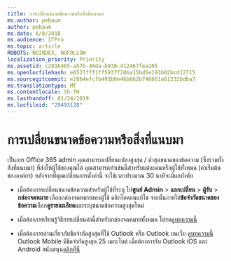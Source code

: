 ```yaml
---
title: การเปลี่ยนขนาดข้อความหรือสิ่งที่แนบมา
ms.author: pebaum
author: pebaum
ms.date: 6/8/2018
ms.audience: ITPro
ms.topic: article
ROBOTS: NOINDEX, NOFOLLOW
localization_priority: Priority
ms.assetid: c2016465-a57b-40da-b938-412467fea205
ms.openlocfilehash: e6527fff1ff5937f20ba15bd5e191b02bcd12715
ms.sourcegitcommit: e2864efcfb493b6e46b662b746661a61232bdba7
ms.translationtype: MT
ms.contentlocale: th-TH
ms.lasthandoff: 01/24/2019
ms.locfileid: "29493128"
---
```

# <a name="changing-message-or-attachment-size"></a>การเปลี่ยนขนาดข้อความหรือสิ่งที่แนบมา

เป็นการ Office 365 admin คุณสามารถเปลี่ยนแปลงสูงสุด / ต่ำสุดขนาดของข้อความ (ซึ่งรวมทั้งสิ่งที่แนบมา) ที่ส่งให้ผู้ใช้ของคุณได้ คุณสามารถทำเช่นนี้สำหรับแต่ละคนหรือผู้ใช้ทั้งหมด (ค่าเริ่มต้นขององค์กร) หลังจากที่คุณเปลี่ยนการตั้งค่านี้ จะใช้เวลาประมาณ 30 นาทีจะมีผลบังคับ
  
- เมื่อต้องการเปลี่ยนขนาดข้อความสำหรับผู้ใช้ที่ระบุ ไป**ศูนย์ Admin** \> **แลกเปลี่ยน** \> **ผู้รับ** \> **กล่องจดหมาย** เลือกกล่องจดหมายของผู้ใช้ คลิกไอคอนแก้ไข จากนั้นภายใต้**ข้อจำกัดขนาดของข้อความ**เลือก**ดูรายละเอียด**และระบุขนาดข้อความสูงสุดใหม่ 
    
- เมื่อต้องการเรียนรู้วิธีการเปลี่ยนค่านี้สำหรับกล่องจดหมายทั้งหมด โปรดดู[บทความนี้](https://www.microsoft.com/en-us/microsoft-365/blog/2015/04/15/office-365-now-supports-larger-email-messages-up-to-150-mb/)
    
- เมื่อต้องการอ่านเกี่ยวกับขีดจำกัดสูงสุดที่ใช้ Outlook หรือ Outlook บนเว็บ ดู[บทความนี้](https://technet.microsoft.com/en-us/library/exchange-online-limits.aspx#MessageLimits) Outlook Mobile มีขีดจำกัดสูงสุด 25 เมกะไบต์ เมื่อต้องการรับ Outlook iOS และ Android สนับสนุน[คลิกที่นี่](https://support.office.com/en-us/article/Get-in-app-help-for-Outlook-for-iOS-and-Android-218a22d1-9fa5-4889-b689-de1c63493243)
    


